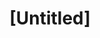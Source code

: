 ---
pid: lld6
title: "[Untitled]"
location_transcription: 
coordinates: "[-75.163841016255, 39.953028631962]"
zipcode: 
gen_neighborhood: 
neighborhood: 
outside_phl: 
age: 
age_range: 
instagram: 
image_file_name: lld_6.jpg
proposal_transcription: 'Shrek: Top of City Hall'
topic: Pop Culture
topic_summary: '0'
type: Sculpture Statue
keywords_other: 
credit: 
image_labels: 
twitter: 
facebook: 
permalink: "/monuments/lld6/"
layout: item-page
---